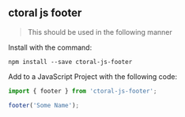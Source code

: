 ## ctoral js footer

>This should be used in the following manner

Install with the command:

```
npm install --save ctoral-js-footer
```

Add to a JavaScript Project with the following code:

```javascript
import { footer } from 'ctoral-js-footer';

footer('Some Name');
```
